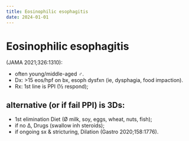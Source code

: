 ```yaml
---
title: Eosinophilic esophagitis
date: 2024-01-01
---
```

# Eosinophilic esophagitis

(JAMA 2021;326:1310): 
* often young/middle-aged ♂. 
* Dx: >15 eos/hpf on bx, esoph dysfxn (ie, dysphagia, food impaction). 
* Rx: 1st line is PPI (½ respond); 

## alternative (or if fail PPI) is 3Ds: 

* 1st elimination Diet (Ø milk, soy, eggs, wheat, nuts, fish); 
* if no Δ, Drugs (swallow inh steroids); 
* if ongoing sx & stricturing, Dilation (Gastro 2020;158:1776).
